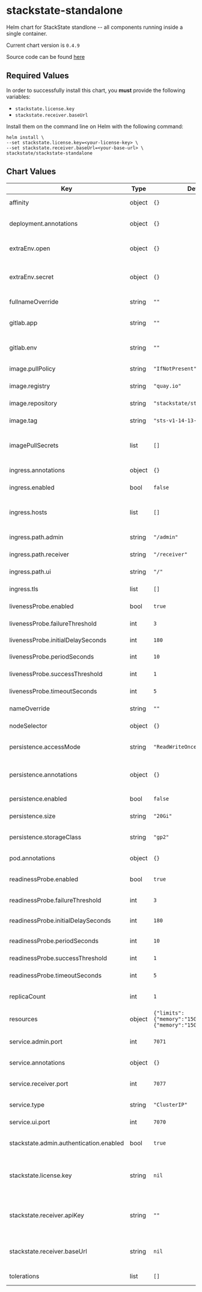 stackstate-standalone
=====================
Helm chart for StackState standlone -- all components running inside a single container.

Current chart version is `0.4.9`

Source code can be found [here](https://gitlab.com/stackvista/devops/helm-charts.git)



## Required Values

In order to successfully install this chart, you **must** provide the following variables:
* `stackstate.license.key`
* `stackstate.receiver.baseUrl`

Install them on the command line on Helm with the following command:

```shell
helm install \
--set stackstate.license.key=<your-license-key> \
--set stackstate.receiver.baseUrl=<your-base-url> \
stackstate/stackstate-standalone
```

## Chart Values

| Key | Type | Default | Description |
|-----|------|---------|-------------|
| affinity | object | `{}` | Affinity settings for pod assignment. |
| deployment.annotations | object | `{}` | Annotations to attach to the `Deployment` object. |
| extraEnv.open | object | `{}` | Extra open environment variables to inject into pods. |
| extraEnv.secret | object | `{}` | Extra secret environment variables to inject into pods via a `Secret` object. |
| fullnameOverride | string | `""` | Override the fullname of the chart. |
| gitlab.app | string | `""` | If CI is GitLab, specify the `app` for annotations. |
| gitlab.env | string | `""` | If CI is GitLab, specify the `env` for annotations. |
| image.pullPolicy | string | `"IfNotPresent"` | Default container image pull policy. |
| image.registry | string | `"quay.io"` | Base container image registry |
| image.repository | string | `"stackstate/stackstate"` | Base container image repository. |
| image.tag | string | `"sts-v1-14-13-1"` | Default container image tag. |
| imagePullSecrets | list | `[]` | Extra secrets / credentials needed for container image registry. |
| ingress.annotations | object | `{}` | Annotations for ingress objects. |
| ingress.enabled | bool | `false` | Enable use of ingress controllers. |
| ingress.hosts | list | `[]` | List of ingress hostnames; the paths are fixed to StackState backend services |
| ingress.path.admin | string | `"/admin"` | Ingress path to the admin service. |
| ingress.path.receiver | string | `"/receiver"` | Ingress path to the receiver service. |
| ingress.path.ui | string | `"/"` | Ingress path to the base UI. |
| ingress.tls | list | `[]` | List of ingress TLS certificates to use. |
| livenessProbe.enabled | bool | `true` | Enable use of livenessProbe check. |
| livenessProbe.failureThreshold | int | `3` | `failureThreshold` for the liveness probe. |
| livenessProbe.initialDelaySeconds | int | `180` | `initialDelaySeconds` for the liveness probe. |
| livenessProbe.periodSeconds | int | `10` | `periodSeconds` for the liveness probe. |
| livenessProbe.successThreshold | int | `1` | `successThreshold` for the liveness probe. |
| livenessProbe.timeoutSeconds | int | `5` | `timeoutSeconds` for the liveness probe. |
| nameOverride | string | `""` | Override the name of the chart. |
| nodeSelector | object | `{}` | Node labels for pod assignment. |
| persistence.accessMode | string | `"ReadWriteOnce"` | Access mode of the persistent volume claim. |
| persistence.annotations | object | `{}` | Annotations to attach to the `PersistentVolumeClaim` object. |
| persistence.enabled | bool | `false` | Enable use of persistence. |
| persistence.size | string | `"20Gi"` | Size (in GiB) of the persistent volume. |
| persistence.storageClass | string | `"gp2"` | Name of the storage class to use for the persistent volume. |
| pod.annotations | object | `{}` | Annotations to attach to the `Pod` object(s). |
| readinessProbe.enabled | bool | `true` | Enable use of readinessProbe check. |
| readinessProbe.failureThreshold | int | `3` | `failureThreshold` for the readiness probe. |
| readinessProbe.initialDelaySeconds | int | `180` | `initialDelaySeconds` for the readiness probe. |
| readinessProbe.periodSeconds | int | `10` | `periodSeconds` for the readiness probe. |
| readinessProbe.successThreshold | int | `1` | `successThreshold` for the readiness probe. |
| readinessProbe.timeoutSeconds | int | `5` | `timeoutSeconds` for the readiness probe. |
| replicaCount | int | `1` | Amount of replicas to create for the `Deployment` object. |
| resources | object | `{"limits":{"memory":"15Gi"},"requests":{"memory":"15Gi"}}` | Resource requests / limits. |
| service.admin.port | int | `7071` | The default port for the StackState Administration area. |
| service.annotations | object | `{}` | Annotations to attach to the `Service` object. |
| service.receiver.port | int | `7077` | The default port for the StackState Receiver. |
| service.type | string | `"ClusterIP"` | The Kubernetes 'Service' type to use. |
| service.ui.port | int | `7070` | The default port for the StackState UI. |
| stackstate.admin.authentication.enabled | bool | `true` | Enable basic auth protection for the /admin endpoint. |
| stackstate.license.key | string | `nil` | **PROVIDE YOUR LICENSE KEY HERE** The StackState license key needed to start the server. |
| stackstate.receiver.apiKey | string | `""` | API key to be used by the Receiver; if no key is provided, a random one will be generated for you. |
| stackstate.receiver.baseUrl | string | `nil` | **PROVIDE YOUR BASE URL HERE** Externally visible baseUrl of the StackState endpoints. |
| tolerations | list | `[]` | Toleration labels for pod assignment. |
